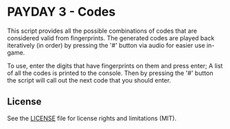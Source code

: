 # PAYDAY 3 - Codes

This script provides all the possible combinations of codes that are considered valid from fingerprints.
The generated codes are played back iteratively (in order) by pressing the '#' button via audio for easier
use in-game.

To use, enter the digits that have fingerprints on them and press enter; A list of all the codes is printed
to the console. Then by pressing the '#' button the script will call out the next code that you should enter.

## License

See the [LICENSE](LICENSE.md) file for license rights and limitations (MIT).
